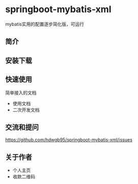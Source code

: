 # springboot-mybatis-xml
mybatis实用的配置逐步简化版，可运行

## 简介



## 安装下载


## 快速使用

简单接入的文档

- 使用文档
- 二次开发文档

## 交流和提问

https://github.com/hdwgb95/springboot-mybatis-xml/issues

## 关于作者

- 个人主页
- 收款二维码